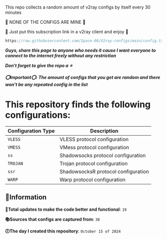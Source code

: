 This repo collects a random amount of v2ray configs by itself every 30 minutes 

🚫 NONE OF THE CONFIGS ARE MINE 🚫

💙 Just put this subscription link in a v2ray client and enjoy 💙

```javascript
https://raw.githubusercontent.com/Space-00/V2ray-configs/main/config.txt
```

***Guys, share this page to anyone who needs it cause I want everyone to connect to the internet freely without any restriction***

***Don't forget to give the repo a ⭐***

***⭕Important⭕: The amount of configs that you get are random and there won't be any repeated config in the list***


# This repository finds the following configurations:

| Configuration Type | Description                            |
|--------------------|----------------------------------------|
| `VLESS`            | VLESS protocol configuration           |
| `VMESS`            | VMess protocol configuration           |
| `ss`      | Shadowsocks protocol configuration     |
| `TROJAN`           | Trojan protocol configuration          |
| `ssr`     | ShadowsocksR protocol configuration    |
| `WARP`             | Warp protocol configuration            |



**🔵Information**
--------------------

**📝Total updates to make the code better and functional**: `19`

**📚Sources that configs are captured from**: `30`

**🕖The day I created this repository**: `October 15 of 2024`
